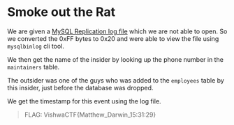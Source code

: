 # Smoke out the Rat

We are given a [MySQL Replication log file](./DBlog-bin.000007) which we are not able to open. So we converted the 0xFF bytes to 0x20 and were able to view the file using `mysqlbinlog` cli tool.

We then get the name of the insider by looking up the phone number in the `maintainers` table.

The outsider was one of the guys who was added to the `employees` table by this insider, just before the database was dropped.

We get the timestamp for this event using the log file.

> FLAG: VishwaCTF{Matthew_Darwin_15:31:29}